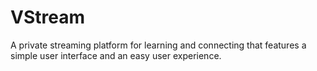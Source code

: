 # VStream
A private streaming platform for learning and connecting that features a simple user interface and an easy user experience. 
